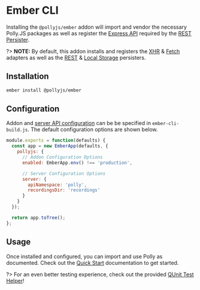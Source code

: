 # Ember CLI

Installing the `@pollyjs/ember` addon will import and vendor the necessary
Polly.JS packages as well as register the [Express API](node-server/express-integrations.md)
required by the [REST Persister](persisters/rest.md).

?> __NOTE:__ By default, this addon installs and registers the
[XHR](adapters/xhr.md) & [Fetch](adapters/fetch.md) adapters as well as the
[REST](persisters/rest.md) & [Local Storage](persisters/local-storage.md) persisters.

## Installation

```bash
ember install @pollyjs/ember
```

## Configuration

Addon and [server API configuration](node-server/overview.md#api-configuration) can be
be specified in `ember-cli-build.js`. The default configuration options are shown
below.

```js
module.exports = function(defaults) {
  const app = new EmberApp(defaults, {
    pollyjs: {
      // Addon Configuration Options
      enabled: EmberApp.env() !== 'production',

      // Server Configuration Options
      server: {
        apiNamespace: 'polly',
        recordingsDir: 'recordings'
      }
    }
  });

  return app.toTree();
};
```

## Usage

Once installed and configured, you can import and use Polly as documented. Check
out the [Quick Start](quick-start.md#usage) documentation to get started.

?> For an even better testing experience, check out the provided
[QUnit Test Helper](test-frameworks/qunit.md)!
